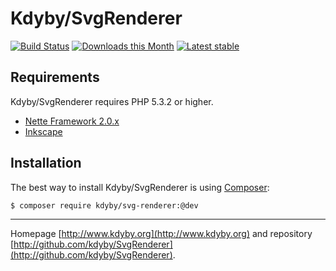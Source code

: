 Kdyby/SvgRenderer
======

[![Build Status](https://travis-ci.org/Kdyby/SvgRenderer.svg?branch=master)](https://travis-ci.org/Kdyby/SvgRenderer)
[![Downloads this Month](https://img.shields.io/packagist/dm/Kdyby/SvgRenderer.svg)](https://packagist.org/packages/Kdyby/SvgRenderer)
[![Latest stable](https://img.shields.io/packagist/v/Kdyby/SvgRenderer.svg)](https://packagist.org/packages/Kdyby/SvgRenderer)


Requirements
------------

Kdyby/SvgRenderer requires PHP 5.3.2 or higher.

- [Nette Framework 2.0.x](https://github.com/nette/nette)
- [Inkscape](http://inkscape.org/)


Installation
------------

The best way to install Kdyby/SvgRenderer is using  [Composer](http://getcomposer.org/):

```sh
$ composer require kdyby/svg-renderer:@dev
```


-----

Homepage [http://www.kdyby.org](http://www.kdyby.org) and repository [http://github.com/kdyby/SvgRenderer](http://github.com/kdyby/SvgRenderer).
